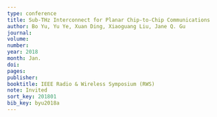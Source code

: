 ```yaml
---
type: conference
title: Sub-THz Interconnect for Planar Chip-to-Chip Communications
author: Bo Yu, Yu Ye, Xuan Ding, Xiaoguang Liu, Jane Q. Gu
journal:
volume:
number:
year: 2018
month: Jan.
doi:
pages:
publisher:
booktitle: IEEE Radio & Wireless Symposium (RWS)
note: Invited
sort_key: 201801
bib_key: byu2018a
---
```

